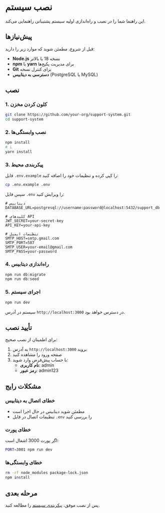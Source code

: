 # نصب سیستم

این راهنما شما را در نصب و راه‌اندازی اولیه سیستم پشتیبانی راهنمایی می‌کند.

## پیش‌نیازها

قبل از شروع، مطمئن شوید که موارد زیر را دارید:

- **Node.js** نسخه 18 یا بالاتر
- **npm** یا **yarn** برای مدیریت پکیج‌ها
- **Git** برای کنترل نسخه
- **دسترسی به دیتابیس** (PostgreSQL یا MySQL)

## نصب

### 1. کلون کردن مخزن

```bash
git clone https://github.com/your-org/support-system.git
cd support-system
```

### 2. نصب وابستگی‌ها

```bash
npm install
# یا
yarn install
```

### 3. پیکربندی محیط

فایل `.env.example` را کپی کرده و تنظیمات خود را اضافه کنید:

```bash
cp .env.example .env
```

سپس فایل `.env` را ویرایش کنید:

```env
# دیتابیس
DATABASE_URL=postgresql://username:password@localhost:5432/support_db

# کلیدهای API
JWT_SECRET=your-secret-key
API_KEY=your-api-key

# تنظیمات ایمیل
SMTP_HOST=smtp.gmail.com
SMTP_PORT=587
SMTP_USER=your-email@gmail.com
SMTP_PASS=your-password
```

### 4. راه‌اندازی دیتابیس

```bash
npm run db:migrate
npm run db:seed
```

### 5. اجرای سیستم

```bash
npm run dev
```

سیستم در آدرس `http://localhost:3000` در دسترس خواهد بود.

## تأیید نصب

برای اطمینان از نصب صحیح:

1. به آدرس `http://localhost:3000` بروید
2. صفحه ورود را مشاهده کنید
3. با حساب پیش‌فرض وارد شوید:
   - **نام کاربری**: admin
   - **رمز عبور**: admin123

## مشکلات رایج

### خطای اتصال به دیتابیس
- مطمئن شوید دیتابیس در حال اجرا است
- تنظیمات اتصال در فایل `.env` را بررسی کنید

### خطای پورت
اگر پورت 3000 اشغال است:
```bash
PORT=3001 npm run dev
```

### خطای وابستگی‌ها
```bash
rm -rf node_modules package-lock.json
npm install
```

## مرحله بعدی

پس از نصب موفق، [پیکربندی سیستم](/docs/getting-started/configuration) را مطالعه کنید.

